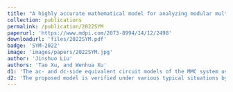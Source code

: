 ```yaml
---
title: "A highly accurate mathematical model for analyzing modular multilevel converters in transformer-less applications"
collection: publications
permalink: /publication/2022SYM
paperurl: 'https://www.mdpi.com/2073-8994/14/12/2498'
downloadurl: 'files/2022SYM.pdf'
badge: 'SYM-2022'
image: 'images/papers/2022SYM.jpg'
author: 'Jinshuo Liu'
authors: 'Tao Xu, and Wenhua Xu'
d1: 'The ac- and dc-side equivalent circuit models of the MMC system using a transformer-less connection scheme are established in both a–b–c stationary and d–q rotating coordinate systems.'
d2: 'The proposed model is verified under various typical situations by comparing the calculated values with the actual waveforms.'
---
```



